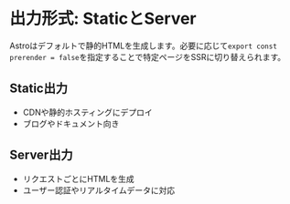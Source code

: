 # 出力形式: StaticとServer

Astroはデフォルトで静的HTMLを生成します。必要に応じて`export const prerender = false`を指定することで特定ページをSSRに切り替えられます。

## Static出力
- CDNや静的ホスティングにデプロイ
- ブログやドキュメント向き

## Server出力
- リクエストごとにHTMLを生成
- ユーザー認証やリアルタイムデータに対応
